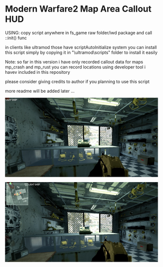 # Modern Warfare2 Map Area Callout HUD 



USING: copy script anywhere in fs_game raw folder/iwd package and call ::init() func

 in clients like ultramod those have scriptAutoInitialize system you can install this script
  simply by copying it in "\ultramod\scripts" folder to install it easily

Note: so far in this version i have only recorded callout data for maps mp_crash and mp_rust
     you can record locations using developer tool i havev included in this repository
   
   
please consider giving credits to author if you planning to use this script


more readme will be added later ...


![code](https://raw.githubusercontent.com/hosseinpourziyaie/MW2_SCRIPTS/master/MapCalloutsHUD/showoff_1.jpg)


![code](https://raw.githubusercontent.com/hosseinpourziyaie/MW2_SCRIPTS/master/MapCalloutsHUD/showoff_2.jpg)
